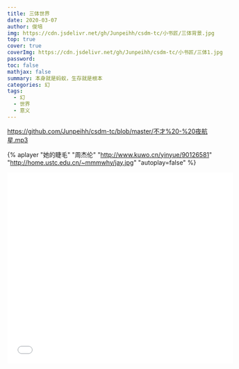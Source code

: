 ```yaml
---
title: 三体世界
date: 2020-03-07
author: 俊培
img: https://cdn.jsdelivr.net/gh/Junpeihh/csdm-tc/小书匠/三体背景.jpg
top: true
cover: true
coverImg: https://cdn.jsdelivr.net/gh/Junpeihh/csdm-tc/小书匠/三体1.jpg
password:
toc: false
mathjax: false
summary: 本身就是蚂蚁，生存就是根本
categories: 幻
tags:
  - 幻
  - 世界
  - 意义
---
```


https://github.com/Junpeihh/csdm-tc/blob/master/不才%20-%20夜航星.mp3

{% aplayer "她的睫毛" "周杰伦" "http://www.kuwo.cn/yinyue/90126581"  "http://home.ustc.edu.cn/~mmmwhy/jay.jpg" "autoplay=false" %}

<iframe frameborder="no" border="0" marginwidth="0" marginheight="0" width=520 height=440 src="//music.163.com/outchain/player?type=0&id=2829961453&auto=1&height=430"></iframe>
